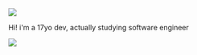 <img src="https://media.discordapp.net/attachments/635625973764849684/938464403836268574/IMG_7439.png?width=407&height=358">


Hi! i'm a 17yo dev, actually studying software engineer


<img src="https://github-readme-stats.vercel.app/api?username=iampawan&&show_icons=true&title_color=ffffff&icon_color=bb2acf&text_color=daf7dc&bg_color=151515">
